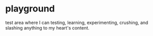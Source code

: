 # playground
test area where I can testing, learning, experimenting, crushing, and slashing anything to my heart's content.
